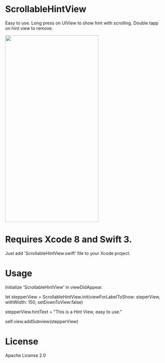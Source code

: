 # ScrollableHintView
Easy to use.
Long press on UIView to show hint with scrolling. Double tapp on hint view to remove.

<img src="https://github.com/DhruvinThumar/ScrollableHintView/blob/master/ScrollHint.gif" width="300" height="600"/>

# Requires Xcode 8 and Swift 3.
Just add 'ScrollableHintView.swift' file to your Xcode project.

# Usage

Initialize 'ScrollableHintView' in viewDidAppear.

let stepperView = ScrollableHintView.init(viewForLabelToShow: steperView, withWidth: 150, setDownToView:false)

stepperView.hintText = "This is a Hint View, easy to use."

self.view.addSubview(stepperView)


# License
Apache License 2.0

